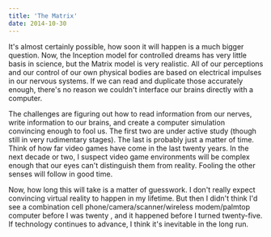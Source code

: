 ```yaml
---
title: 'The Matrix'
date: 2014-10-30
---
```


It's almost certainly possible, how soon it will happen is a much bigger question. Now, the Inception model for controlled dreams has very little basis in science, but the Matrix model is very realistic. All of our perceptions and our control of our own physical bodies are based on electrical impulses in our nervous systems. If we can read and duplicate those accurately enough, there's no reason we couldn't interface our brains directly with a computer. 
 
The challenges are figuring out how to read information from our nerves, write information to our brains, and create a computer simulation convincing enough to fool us. The first two are under active study (though still in very rudimentary stages). The last is probably just a matter of time. Think of how far video games have come in the last twenty years. In the next decade or two, I suspect video game environments will be complex enough that our eyes can't distinguish them from reality. Fooling the other senses will follow in good time.
 
Now, how long this will take is a matter of guesswork. I don't really expect convincing virtual reality to happen in my lifetime. But then I didn't think I'd see a combination cell phone/camera/scanner/wireless modem/palmtop computer before I was twenty , and it happened before I turned twenty-five. If technology continues to advance, I think it's inevitable in the long run.

